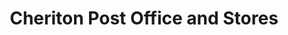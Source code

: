 ---
title: "Cheriton Post Office and Stores"
url: /alresford/cheriton-post-office-and-stores/
shop: convenience
---